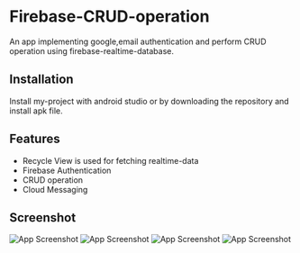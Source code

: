 
# Firebase-CRUD-operation

An app implementing google,email authentication and perform CRUD operation using firebase-realtime-database.

## Installation

Install my-project with android studio or
by downloading the repository and install apk file.

## Features

- Recycle View is used for fetching realtime-data
- Firebase Authentication
- CRUD operation
- Cloud Messaging

## Screenshot

![App Screenshot](https://github.com/Harsh-Srivastav123/Firebase-CRUD-operation/blob/main/f-1.jpg)
![App Screenshot](https://github.com/Harsh-Srivastav123/Firebase-CRUD-operation/blob/main/f-2.jpg)
![App Screenshot](https://github.com/Harsh-Srivastav123/Firebase-CRUD-operation/blob/main/f-3.jpg)
![App Screenshot](https://github.com/Harsh-Srivastav123/Firebase-CRUD-operation/blob/main/f-4.jpg)

